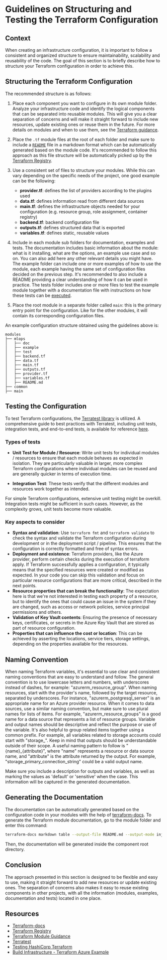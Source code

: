 # Guidelines on Structuring and Testing the Terraform Configuration

## Context
When creating an infrastructure configuration, it is important to follow a consistent and organized structure to ensure maintainability, scalability and reusability of the code. The goal of this section is to briefly describe how to structure your Terraform configuration in order to achieve this.

## Structuring the Terraform Configuration

The recommended structure is as follows:

1. Place each component you want to configure in its own module folder. Analyze your infrastructure code and identify the logical components that can be separated into reusable modules. This will give you a clear separation of concerns and will make it straight forward to include new resources, update existing ones or reuse them in the future. For more details on modules and when to use them, see the [Terraform guidance](https://developer.hashicorp.com/terraform/language/modules/develop#when-to-write-a-module).

2. Place the `.tf` module files at the root of each folder and make sure to include a [`README`](#generating-the-documentation) file in a markdown format which can be automatically generated based on the module code. It's recommended to follow this approach as this file structure will be automatically picked up by the [Terraform Registry](https://registry.terraform.io/browse/modules).
3. Use a consistent set of files to structure your modules. While this can vary depending on the specific needs of the project, one good example can be the following:
   - **provider.tf**: defines the list of providers according to the plugins used
   - **data.tf**: defines information read from different data sources
   - **main.tf**: defines the infrastructure objects needed for your configuration (e.g. resource group, role assignment, container registry)
   - **backend.tf**: backend configuration file
   - **outputs.tf**: defines structured data that is exported
   - **variables.tf**: defines static, reusable values
4. Include in each module sub folders for documentation, examples and tests.
The documentation includes basic information about the module: what is it installing, what are the options, an example use case and so on. You can also add here any other relevant details you might have.
The example folder can include one or more examples of how to use the module, each example having the same set of configuration files decided on the previous step. It's recommended to also include a README providing a clear understanding of how it can be used in practice.
The tests folder includes one or more files to test the example module together with a documentation file with instructions on how these tests can be [executed](https://www.hashicorp.com/blog/testing-hashicorp-terraform).
5. Place the root module in a separate folder called `main`: this is the primary entry point for the configuration. Like for the other modules, it will contain its corresponding configuration files.

An example configuration structure obtained using the guidelines above is:

```console
modules
├── mlops
│   ├── doc
│   ├── example
│   ├── test
│   ├── backend.tf
│   ├── data.tf
│   ├── main.tf
│   ├── outputs.tf
│   ├── provider.tf
│   ├── variables.tf
│   ├── README.md
├── common
├── main
```

## Testing the Configuration

To test Terraform configurations, the [Terratest library](https://terratest.gruntwork.io/) is utilized. A comprehensive guide to best practices with Terratest, including unit tests, integration tests, and end-to-end tests, is available for reference [here](https://terratest.gruntwork.io/docs/testing-best-practices/unit-integration-end-to-end-test/).

### Types of tests

- **Unit Test for Module / Resource**: Write unit tests for individual modules / resources to ensure that each module behaves as expected in isolation. They are particularly valuable in larger, more complex Terraform configurations where individual modules can be reused and are generally quicker in terms of execution time.

- **Integration Test**: These tests verify that the different modules and resources work together as intended.

For simple Terraform configurations, extensive unit testing might be overkill. Integration tests might be sufficient in such cases. However, as the complexity grows, unit tests become more valuable.

### Key aspects to consider

- **Syntax and validation**: Use `terraform fmt` and `terraform validate` to check the syntax and validate the Terraform configuration during development or in the deployment script / pipeline. This ensures that the configuration is correctly formatted and free of syntax errors.
- **Deployment and existence**: Terraform providers, like the Azure provider, perform certain checks during the execution of terraform apply. If Terraform successfully applies a configuration, it typically means that the specified resources were created or modified as expected. In your code you can skip this validation and focus on particular resource configurations that are more critical, described in the next points.
- **Resource properties that can break the functionality**: The expectation here is that we're not interested in testing each property of a resource, but to identify the ones that could cause an issue in the system if they are changed, such as access or network policies, service principal permissions and others.
- **Validation of Key Vault contents**: Ensuring the presence of necessary keys, certificates, or secrets in the Azure Key Vault that are stored as part of resource configuration.
- **Properties that can influence the cost or location**: This can be achieved by asserting the locations, service tiers, storage settings, depending on the properties available for the resources.

## Naming Convention

When naming Terraform variables, it's essential to use clear and consistent naming conventions that are easy to understand and follow. The general convention is to use lowercase letters and numbers, with underscores instead of dashes, for example: "azurerm_resource_group".
When naming resources, start with the provider's name, followed by the target resource, separated by underscores. For instance, "azurerm_postgresql_server" is an appropriate name for an Azure provider resource. When it comes to data sources, use a similar naming convention, but make sure to use plural names for lists of items. For example, "azurerm_resource_groups" is a good name for a data source that represents a list of resource groups.
Variable and output names should be descriptive and reflect the purpose or use of the variable. It's also helpful to group related items together using a common prefix. For example, all variables related to storage accounts could start with "storage_". Keep in mind that outputs should be understandable outside of their scope. A useful naming pattern to follow is "{name}_{attribute}", where "name" represents a resource or data source name, and "attribute" is the attribute returned by the output. For example, "storage_primary_connection_string" could be a valid output name.

Make sure you include a description for outputs and variables, as well as marking the values as 'default' or 'sensitive' when the case. This information will be captured in the generated documentation.

## Generating the Documentation

The documentation can be automatically generated based on the configuration code in your modules with the help of [terraform-docs](https://terraform-docs.io/). To generate the Terraform module documentation, go to the module folder and enter this command:

```sh
terraform-docs markdown table --output-file README.md --output-mode inject .
```

Then, the documentation will be generated inside the component root directory.

## Conclusion

The approach presented in this section is designed to be flexible and easy to use, making it straight forward to add new resources or update existing ones. The separation of concerns also makes it easy to reuse existing components in other projects, with all the information (modules, examples, documentation and tests) located in one place.

## Resources

- [Terraform-docs](https://github.com/terraform-docs/terraform-docs)
- [Terraform Registry](https://registry.terraform.io/browse/modules)
- [Terraform Module Guidance](https://developer.hashicorp.com/terraform/language/modules/develop#when-to-write-a-module)
- [Terratest](https://terratest.gruntwork.io/)
- [Testing HashiCorp Terraform](https://www.hashicorp.com/blog/testing-hashicorp-terraform)
- [Build Infrastructure - Terraform Azure Example](https://developer.hashicorp.com/terraform/tutorials/azure-get-started/azure-build)